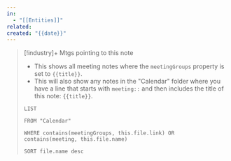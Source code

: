 ```yaml
---
in:
  - "[[Entities]]"
related: 
created: "{{date}}"
---
```



> [!industry]+ Mtgs pointing to this note
> - This shows all meeting notes where the `meetingGroups` property is set to `{{title}}`. 
> - This will also show any notes in the "Calendar" folder where you have a line that starts with `meeting::` and then includes the title of this note: `{{title}}`.
> ```dataview
> LIST
> 
> FROM "Calendar"
> 
> WHERE contains(meetingGroups, this.file.link) OR contains(meeting, this.file.name) 
> 
> SORT file.name desc
> ```

